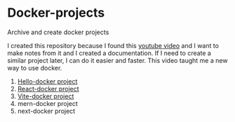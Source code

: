 # Docker-projects

Archive and create docker projects

I created this repository because I found this [youtube video](https://www.youtube.com/watch?v=GFgJkfScVNU) and I want to make notes from it and I created a documentation. If I need to create a similar project later, I can do it easier and faster. This video taught me a new way to use docker.

1. [Hello-docker project](hello-docker/README.md)
2. [React-docker project](react-docker/README.Docker.md)
3. [Vite-docker project](vite-project/README.Docker.md)
4. mern-docker project
5. next-docker project
